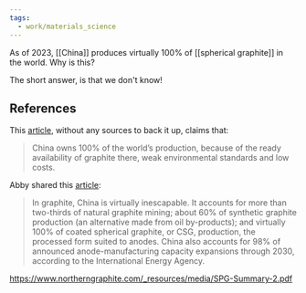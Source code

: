 ```yaml
---
tags:
  - work/materials_science
---
```


As of 2023, [[China]] produces virtually 100% of [[spherical graphite]] in the world. Why is this? 

The short answer, is that we don't know!

## References

This [article](https://aheadoftheherd.com/dear-tesla-please-stop-complaining-about-china-being-the-only-source-of-graphite/#:~:text=When%20it%20comes%20to%20coated,environmental%20standards%20and%20low%20costs.), without any sources to back it up, claims that:
>China owns 100% of the world’s production, because of the ready availability of graphite there, weak environmental standards and low costs.

Abby shared this [article](https://www.washingtonpost.com/business/energy/americas-ev-ambitions-need-a-graphite-plan-fast/2023/02/09/3289dad0-a874-11ed-b2a3-edb05ee0e313_story.html):
>In graphite, China is virtually inescapable. It accounts for more than two-thirds of natural graphite mining; about 60% of synthetic graphite production (an alternative made from oil by-products); and virtually 100% of coated spherical graphite, or CSG, production, the processed form suited to anodes. China also accounts for 98% of announced anode-manufacturing capacity expansions through 2030, according to the International Energy Agency.


https://www.northerngraphite.com/_resources/media/SPG-Summary-2.pdf
